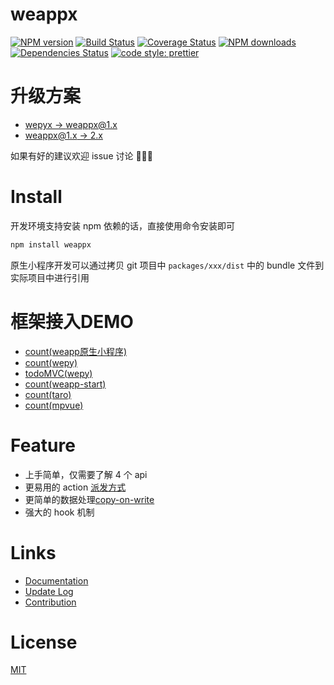 # weappx

[![NPM version](https://img.shields.io/npm/v/weappx.svg?style=flat)](https://npmjs.org/package/)
[![Build Status](https://travis-ci.org/tolerance-go/weappx.svg?branch=master)](https://travis-ci.org/tolerance-go/weappx)
[![Coverage Status](https://coveralls.io/repos/github/tolerance-go/weappx/badge.svg?branch=master)](https://coveralls.io/github/tolerance-go/weappx?branch=master)
[![NPM downloads](http://img.shields.io/npm/dm/weappx.svg?style=flat)](https://npmjs.org/package/weappx)
[![Dependencies Status](https://david-dm.org/tolerance-go/weappx/status.svg)](https://david-dm.org/tolerance-go/weappx)
[![code style: prettier](https://img.shields.io/badge/code_style-prettier-ff69b4.svg)](https://github.com/prettier/prettier)

# 升级方案

* [wepyx -> weappx@1.x](https://github.com/tolerance-go/wepyx/blob/master/docs/WEPYX.md)
* [weappx@1.x -> 2.x](https://github.com/tolerance-go/wepyx/blob/master/docs/WEAPPX2.md)

如果有好的建议欢迎 issue 讨论 👏👏👏

# Install

开发环境支持安装 npm 依赖的话，直接使用命令安装即可

```zsh
npm install weappx
```

原生小程序开发可以通过拷贝 git 项目中 `packages/xxx/dist` 中的 bundle 文件到实际项目中进行引用

# 框架接入DEMO

* [count(weapp原生小程序)](https://github.com/tolerance-go/wepyx/tree/master/examples/count-weapp)
* [count(wepy)](https://github.com/tolerance-go/wepyx/tree/master/examples/count)
* [todoMVC(wepy)](https://github.com/tolerance-go/wepyx/tree/master/examples/todo)
* [count(weapp-start)](https://github.com/tolerance-go/wepyx/tree/master/examples/count-weapp-start)
* [count(taro)](https://github.com/tolerance-go/wepyx/tree/master/examples/count-taro)
* [count(mpvue)](https://github.com/vuejs/vuex/tree/dev/examples/counter)

# Feature

* 上手简单，仅需要了解 4 个 api
* 更易用的 action [派发方式](https://github.com/tolerance-go/wepyx/blob/master/docs/DISPATCHER.md)
* 更简单的数据处理[copy-on-write](https://en.wikipedia.org/wiki/Copy-on-write)
* 强大的 hook 机制

# Links

* [Documentation](https://github.com/tolerance-go/wepyx/tree/master/docs/README.md)
* [Update Log](https://github.com/tolerance-go/weappx/blob/master/packages/weappx/CHANGELOG.md)
* [Contribution](https://github.com/tolerance-go/blog/issues/1#issue-313932480)

# License

[MIT](https://tldrlegal.com/license/mit-license)
